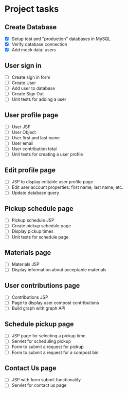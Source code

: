 # Project tasks

## Create Database
- [x] Setup test and "production" databases in MySQL
- [x] Verify database connection
- [x] Add mock data: users

## User sign in
- [ ] Create sign in form
- [ ] Create User
- [ ] Add user to database
- [ ] Create Sign Out
- [ ] Unit tests for adding a user

## User profile page
- [ ] User JSP
- [ ] User Object
- [ ] User first and last name
- [ ] User email 
- [ ] User contribution total
- [ ] Unit tests for creating a user profile

## Edit profile page
- [ ] JSP to display editable user profile page
- [ ] Edit user account properties: first name, last name, etc.
- [ ] Update database query

## Pickup schedule page
- [ ] Pickup schedule JSP
- [ ] Create pickup schedule page
- [ ] Display pickup times
- [ ] Unit tests for schedule page

## Materials page
- [ ] Materials JSP
- [ ] Display information about acceptable materials

## User contributions page
- [ ] Contributions JSP 
- [ ] Page to display user compost contributions
- [ ] Build graph with graph API

## Schedule pickup page
- [ ] JSP page for selecting a pickup time
- [ ] Servlet for scheduling pickup
- [ ] Form to submit a request for pickup
- [ ] Form to submit a request for a compost bin

## Contact Us page
- [ ] JSP with form submit functionality
- [ ] Servlet for contact us page